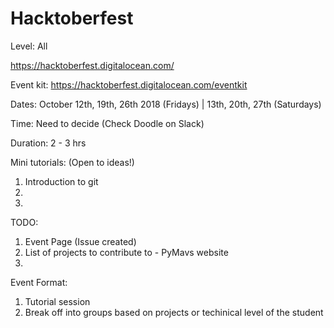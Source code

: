# Hacktoberfest

Level: All 

https://hacktoberfest.digitalocean.com/

Event kit: https://hacktoberfest.digitalocean.com/eventkit

Dates: October 12th, 19th, 26th 2018 (Fridays) | 13th, 20th, 27th (Saturdays)

Time: Need to decide (Check Doodle on Slack)

Duration: 2 - 3 hrs

Mini tutorials: (Open to ideas!) 

1. Introduction to git
2. 
3. 

TODO:

1. Event Page (Issue created)
2. List of projects to contribute to - PyMavs website 
3. 

Event Format:

1. Tutorial session
2. Break off into groups based on projects or techinical level of the student
